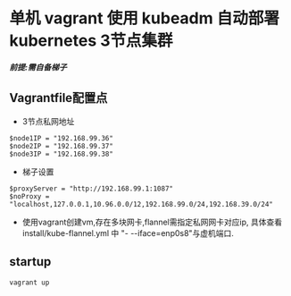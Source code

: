 # 单机 vagrant 使用 kubeadm 自动部署 kubernetes 3节点集群
***前提:需自备梯子***
## Vagrantfile配置点

- 3节点私网地址
```
$node1IP = "192.168.99.36"
$node2IP = "192.168.99.37"
$node3IP = "192.168.99.38"
```

- 梯子设置
```
$proxyServer = "http://192.168.99.1:1087"
$noProxy = "localhost,127.0.0.1,10.96.0.0/12,192.168.99.0/24,192.168.39.0/24"
```

- 使用vagrant创建vm,存在多块网卡,flannel需指定私网网卡对应ip, 具体查看 install/kube-flannel.yml 中 "- --iface=enp0s8"与虚机端口.

## startup
```
vagrant up
```
